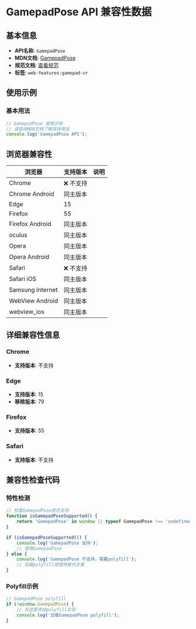 # GamepadPose API 兼容性数据

## 基本信息

- **API名称**: `GamepadPose`
- **MDN文档**: [GamepadPose](https://developer.mozilla.org/docs/Web/API/GamepadPose)
- **规范文档**: [查看规范](https://w3c.github.io/gamepad/extensions.html#gamepadpose-interface)
- **标签**: `web-features:gamepad-vr`

## 使用示例

### 基本用法

```javascript
// GamepadPose 使用示例
// 请查阅MDN文档了解具体用法
console.log('GamepadPose API');
```

## 浏览器兼容性

| 浏览器 | 支持版本 | 说明 |
|--------|----------|------|
| Chrome | ❌ 不支持 |  |
| Chrome Android | 同主版本 |  |
| Edge | 15 |  |
| Firefox | 55 |  |
| Firefox Android | 同主版本 |  |
| oculus | 同主版本 |  |
| Opera | 同主版本 |  |
| Opera Android | 同主版本 |  |
| Safari | ❌ 不支持 |  |
| Safari iOS | 同主版本 |  |
| Samsung Internet | 同主版本 |  |
| WebView Android | 同主版本 |  |
| webview_ios | 同主版本 |  |

## 详细兼容性信息

### Chrome

- **支持版本**: 不支持

### Edge

- **支持版本**: 15
- **移除版本**: 79

### Firefox

- **支持版本**: 55

### Safari

- **支持版本**: 不支持

## 兼容性检查代码

### 特性检测

```javascript
// 检查GamepadPose是否支持
function isGamepadPoseSupported() {
    return 'GamepadPose' in window || typeof GamepadPose !== 'undefined';
}

if (isGamepadPoseSupported()) {
    console.log('GamepadPose 支持');
    // 使用GamepadPose
} else {
    console.log('GamepadPose 不支持，需要polyfill');
    // 加载polyfill或使用替代方案
}
```

### Polyfill示例

```javascript
// GamepadPose polyfill
if (!window.GamepadPose) {
    // 在这里添加polyfill实现
    console.log('加载GamepadPose polyfill');
}
```

